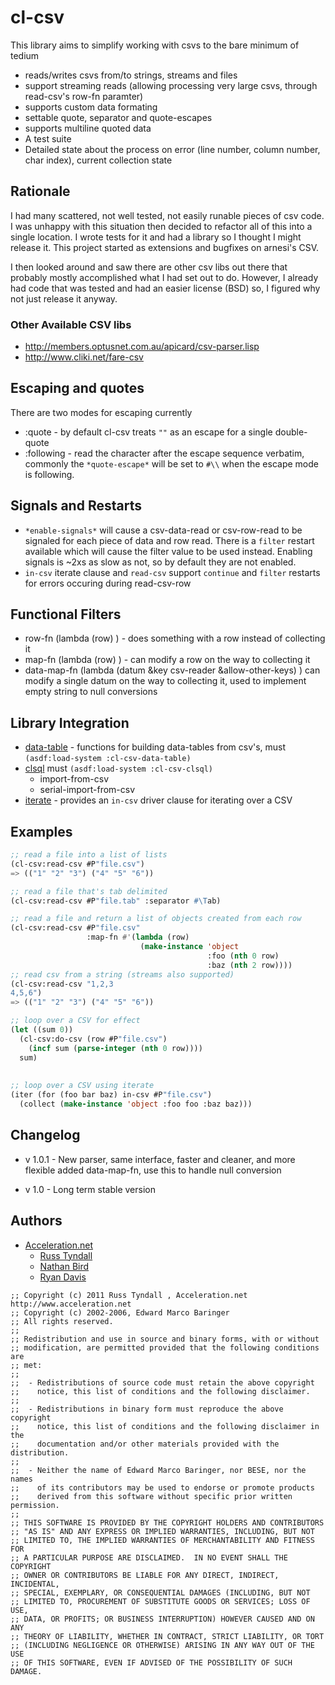 # cl-csv

This library aims to simplify working with csvs to the bare minimum of tedium

* reads/writes csvs from/to strings, streams and files
* support streaming reads (allowing processing very large csvs, through read-csv's row-fn paramter)
* supports custom data formating
* settable quote, separator and quote-escapes
* supports multiline quoted data
* A test suite
* Detailed state about the process on error (line number, column number, char index), 
  current collection state

## Rationale 

I had many scattered, not well tested, not easily runable pieces of
csv code.  I was unhappy with this situation then decided to refactor
all of this into a single location.  I wrote tests for it and had a
library so I thought I might release it.  This project started as
extensions and bugfixes on arnesi's CSV.

I then looked around and saw there are other csv libs out there that 
probably mostly accomplished what I had set out to do. However, I
already had code that was tested and had an easier license (BSD) so, I 
figured why not just release it anyway.

### Other Available CSV libs
 * http://members.optusnet.com.au/apicard/csv-parser.lisp
 * http://www.cliki.net/fare-csv

## Escaping and quotes

There are two modes for escaping currently
 * :quote - by default cl-csv treats `""` as an escape for a single double-quote
 * :following - read the character after the escape sequence verbatim, commonly 
   the `*quote-escape*` will be set to `#\\` when the escape mode is following.

## Signals and Restarts

* `*enable-signals*` will cause a csv-data-read or csv-row-read to be
   signaled for each piece of data and row read.  There is a `filter`
   restart available which will cause the filter value to be used
   instead.  Enabling signals is ~2xs as slow as not, so by default
   they are not enabled.
 * `in-csv` iterate clause and `read-csv` support `continue` and `filter`
   restarts for errors occuring during read-csv-row

## Functional Filters 

 * row-fn (lambda (row) ) - does something with a row instead of collecting it
 * map-fn (lambda (row) ) - can modify a row on the way to collecting it
 * data-map-fn (lambda (datum &key csv-reader  &allow-other-keys) ) 
   can modify a single datum on the way to collecting it, used to implement empty 
   string to null conversions

## Library Integration

 * [data-table](https://github.com/AccelerationNet/data-table) - functions for building data-tables from csv's, must `(asdf:load-system :cl-csv-data-table)`
 * [clsql](http://clsql.b9.com/) must `(asdf:load-system :cl-csv-clsql)`
    * import-from-csv
    * serial-import-from-csv
 * [iterate](http://common-lisp.net/project/iterate) - provides an
   `in-csv` driver clause for iterating over a CSV

## Examples

```lisp
;; read a file into a list of lists
(cl-csv:read-csv #P"file.csv")
=> (("1" "2" "3") ("4" "5" "6"))

;; read a file that's tab delimited
(cl-csv:read-csv #P"file.tab" :separator #\Tab)

;; read a file and return a list of objects created from each row
(cl-csv:read-csv #P"file.csv"
                 :map-fn #'(lambda (row)
                             (make-instance 'object
                                            :foo (nth 0 row)
                                            :baz (nth 2 row))))
;; read csv from a string (streams also supported)
(cl-csv:read-csv "1,2,3
4,5,6")
=> (("1" "2" "3") ("4" "5" "6"))

;; loop over a CSV for effect
(let ((sum 0))
  (cl-csv:do-csv (row #P"file.csv")
    (incf sum (parse-integer (nth 0 row))))
  sum)
  
  
;; loop over a CSV using iterate
(iter (for (foo bar baz) in-csv #P"file.csv")
  (collect (make-instance 'object :foo foo :baz baz)))
```

## Changelog

* v 1.0.1 - New parser, same interface, faster and cleaner,
  and more flexible
  added data-map-fn, use this to handle null conversion
  
* v 1.0 - Long term stable version

## Authors
 * [Acceleration.net](http://www.acceleration.net/)
    * [Russ Tyndall](http://russ.unwashedmeme.com/blog)
    * [Nathan Bird](http://the.unwashedmeme.com/blog)
    * [Ryan Davis](http://ryepup.unwashedmeme.com/blog)

```
;; Copyright (c) 2011 Russ Tyndall , Acceleration.net http://www.acceleration.net
;; Copyright (c) 2002-2006, Edward Marco Baringer
;; All rights reserved.
;;
;; Redistribution and use in source and binary forms, with or without
;; modification, are permitted provided that the following conditions are
;; met:
;;
;;  - Redistributions of source code must retain the above copyright
;;    notice, this list of conditions and the following disclaimer.
;;
;;  - Redistributions in binary form must reproduce the above copyright
;;    notice, this list of conditions and the following disclaimer in the
;;    documentation and/or other materials provided with the distribution.
;;
;;  - Neither the name of Edward Marco Baringer, nor BESE, nor the names
;;    of its contributors may be used to endorse or promote products
;;    derived from this software without specific prior written permission.
;;
;; THIS SOFTWARE IS PROVIDED BY THE COPYRIGHT HOLDERS AND CONTRIBUTORS
;; "AS IS" AND ANY EXPRESS OR IMPLIED WARRANTIES, INCLUDING, BUT NOT
;; LIMITED TO, THE IMPLIED WARRANTIES OF MERCHANTABILITY AND FITNESS FOR
;; A PARTICULAR PURPOSE ARE DISCLAIMED.  IN NO EVENT SHALL THE COPYRIGHT
;; OWNER OR CONTRIBUTORS BE LIABLE FOR ANY DIRECT, INDIRECT, INCIDENTAL,
;; SPECIAL, EXEMPLARY, OR CONSEQUENTIAL DAMAGES (INCLUDING, BUT NOT
;; LIMITED TO, PROCUREMENT OF SUBSTITUTE GOODS OR SERVICES; LOSS OF USE,
;; DATA, OR PROFITS; OR BUSINESS INTERRUPTION) HOWEVER CAUSED AND ON ANY
;; THEORY OF LIABILITY, WHETHER IN CONTRACT, STRICT LIABILITY, OR TORT
;; (INCLUDING NEGLIGENCE OR OTHERWISE) ARISING IN ANY WAY OUT OF THE USE
;; OF THIS SOFTWARE, EVEN IF ADVISED OF THE POSSIBILITY OF SUCH DAMAGE.
```
